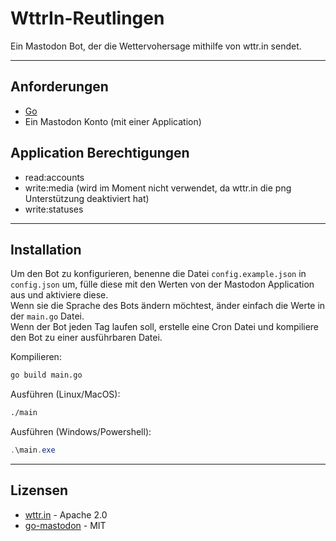 # WttrIn-Reutlingen
Ein Mastodon Bot, der die Wettervohersage mithilfe von wttr.in sendet.

---------------------------------

## Anforderungen
- [Go](https://golang.org/)
- Ein Mastodon Konto (mit einer Application)

## Application Berechtigungen
- read:accounts
- write:media (wird im Moment nicht verwendet, da wttr.in die png Unterstützung deaktiviert hat)
- write:statuses

---------------------------------

## Installation
Um den Bot zu konfigurieren, benenne die Datei `config.example.json` in `config.json` um, fülle diese mit den Werten von der Mastodon Application aus und aktiviere diese.<br/>
Wenn sie die Sprache des Bots ändern möchtest, änder einfach die Werte in der `main.go` Datei.<br/>
Wenn der Bot jeden Tag laufen soll, erstelle eine Cron Datei und kompiliere den Bot zu einer ausführbaren Datei.

Kompilieren:
```bash
go build main.go
```

Ausführen (Linux/MacOS):
```bash
./main
```

Ausführen (Windows/Powershell):
```powershell
.\main.exe
```

---------------------------------

## Lizensen
- [wttr.in](https://github.com/chubin/wttr.in) - Apache 2.0
- [go-mastodon](https://github.com/mattn/go-mastodon) - MIT
